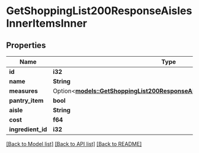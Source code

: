# GetShoppingList200ResponseAislesInnerItemsInner

## Properties

Name | Type | Description | Notes
------------ | ------------- | ------------- | -------------
**id** | **i32** |  | 
**name** | **String** |  | 
**measures** | Option<[**models::GetShoppingList200ResponseAislesInnerItemsInnerMeasures**](getShoppingList_200_response_aisles_inner_items_inner_measures.md)> |  | [optional]
**pantry_item** | **bool** |  | 
**aisle** | **String** |  | 
**cost** | **f64** |  | 
**ingredient_id** | **i32** |  | 

[[Back to Model list]](../README.md#documentation-for-models) [[Back to API list]](../README.md#documentation-for-api-endpoints) [[Back to README]](../README.md)


